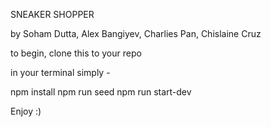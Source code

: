 SNEAKER SHOPPER

by Soham Dutta, Alex Bangiyev, Charlies Pan, Chislaine Cruz

to begin, clone this to your repo

in your terminal simply -

npm install
npm run seed
npm run start-dev

Enjoy :) 


